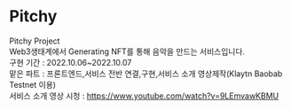 # Pitchy
Pitchy Project  
Web3생태계에서 Generating NFT를 통해 음악을 만드는 서비스입니다.  
구현 기간 : 2022.10.06~2022.10.07  
맡은 파트 : 프론트엔드,서비스 전반 연결,구현,서비스 소개 영상제작(Klaytn Baobab Testnet 이용)  
서비스 소개 영상 시청 : https://www.youtube.com/watch?v=9LEmvawKBMU
